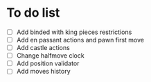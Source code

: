 # To do list

- [ ] Add binded with king pieces restrictions
- [ ] Add en passant actions and pawn first move
- [ ] Add castle actions
- [ ] Change halfmove clock
- [ ] Add position validator
- [ ] Add moves history

